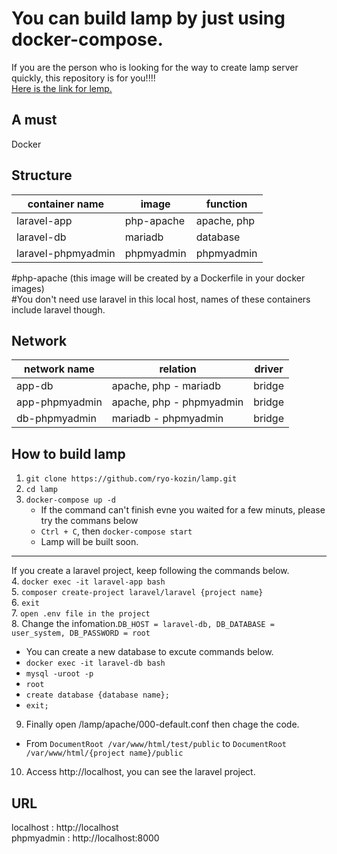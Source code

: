 # You can build lamp by just using docker-compose.
If you are the person who is looking for the way to create lamp server quickly, this repository is for you!!!!      
[Here is the link for lemp.](https://github.com/ryo-kozin/lemp)
    
## A must
Docker      

## Structure
| container name     | image      | function       |
| ------------------ | ---------- | --------       |
| laravel-app        | php-apache | apache, php    |
| laravel-db         | mariadb    | database       |        
| laravel-phpmyadmin | phpmyadmin | phpmyadmin     |

#php-apache (this image will be created by a Dockerfile in your docker images)  
#You don't need use laravel in this local host, names of these containers include laravel though.
    
## Network
| network name   | relation                 | driver |
| -------------- | ------------------------ | ------ |
| app-db         | apache, php - mariadb    | bridge |
| app-phpmyadmin | apache, php - phpmyadmin | bridge |
| db-phpmyadmin  | mariadb - phpmyadmin     | bridge |
    

## How to build lamp
1. `git clone https://github.com/ryo-kozin/lamp.git`    
2. `cd lamp`   
3. `docker-compose up -d`
    - If the command can't finish evne you waited for a few minuts, please try the commans below
    - `Ctrl + C`, then `docker-compose start`
    - Lamp will be built soon.
___
If you create a laravel project, keep following the commands below.    
4. `docker exec -it laravel-app bash`  
5. `composer create-project laravel/laravel {project name}`    
6. `exit`    
7. `open .env file in the project`   
8. Change the infomation.`DB_HOST = laravel-db, DB_DATABASE = user_system, DB_PASSWORD = root`     
- You can create a new database to excute commands below.    
- `docker exec -it laravel-db bash`    
- `mysql -uroot -p`    
- `root`   
- `create database {database name};`   
- `exit;`      
9. Finally open /lamp/apache/000-default.conf then chage the code.     
- From `DocumentRoot /var/www/html/test/public` to `DocumentRoot /var/www/html/{project name}/public`      
10. Access http://localhost, you can see the laravel project.
    
## URL    
localhost : http://localhost   
phpmyadmin : http://localhost:8000    
